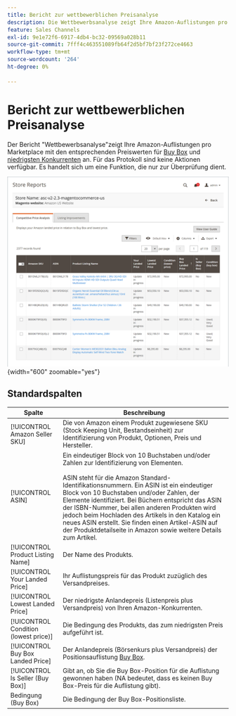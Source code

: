 ```yaml
---
title: Bericht zur wettbewerblichen Preisanalyse
description: Die Wettbewerbsanalyse zeigt Ihre Amazon-Auflistungen pro Marktplatz mit dem jeweiligen Buy Box-Preis und den niedrigsten Preiswerten für Konkurrenten an.
feature: Sales Channels
exl-id: 9e1e72f6-6917-4db4-bc32-09569a028b11
source-git-commit: 7fff4c463551089fb64f2d5bf7bf23f272ce4663
workflow-type: tm+mt
source-wordcount: '264'
ht-degree: 0%

---
```


# Bericht zur wettbewerblichen Preisanalyse

Der Bericht &quot;Wettbewerbsanalyse&quot;zeigt Ihre Amazon-Auflistungen pro Marketplace mit den entsprechenden Preiswerten für [Buy Box](./buy-box-competitor-pricing.md) und [niedrigsten Konkurrenten](./lowest-competitor-pricing.md) an. Für das Protokoll sind keine Aktionen verfügbar. Es handelt sich um eine Funktion, die nur zur Überprüfung dient.

![Bericht zur wettbewerblichen Preisanalyse](assets/amazon-competitive-price-analysis.png){width="600" zoomable="yes"}

## Standardspalten

| Spalte | Beschreibung |
|---------------------------------------|------------------------------------------------------------------------------------------------------------------------------------------------------------------------------------------------------------------------------------------------------------------------------------------------------------------------------------------------------------------------------------------------------------------------------------------------------------------------------------|
| [!UICONTROL Amazon Seller SKU] | Die von Amazon einem Produkt zugewiesene SKU (Stock Keeping Unit, Bestandseinheit) zur Identifizierung von Produkt, Optionen, Preis und Hersteller. |
| [!UICONTROL ASIN] | Ein eindeutiger Block von 10 Buchstaben und/oder Zahlen zur Identifizierung von Elementen.<br><br>ASIN steht für die Amazon Standard-Identifikationsnummern. Ein ASIN ist ein eindeutiger Block von 10 Buchstaben und/oder Zahlen, der Elemente identifiziert. Bei Büchern entspricht das ASIN der ISBN-Nummer, bei allen anderen Produkten wird jedoch beim Hochladen des Artikels in den Katalog ein neues ASIN erstellt. Sie finden einen Artikel-ASIN auf der Produktdetailseite in Amazon sowie weitere Details zum Artikel. |
| [!UICONTROL Product Listing Name] | Der Name des Produkts. |
| [!UICONTROL Your Landed Price] | Ihr Auflistungspreis für das Produkt zuzüglich des Versandpreises. |
| [!UICONTROL Lowest Landed Price] | Der niedrigste Anlandepreis (Listenpreis plus Versandpreis) von Ihren Amazon-Konkurrenten. |
| [!UICONTROL Condition (lowest price)] | Die Bedingung des Produkts, das zum niedrigsten Preis aufgeführt ist. |
| [!UICONTROL Buy Box Landed Price] | Der Anlandepreis (Börsenkurs plus Versandpreis) der Positionsauflistung [Buy Box](./buy-box-competitor-pricing.md). |
| [!UICONTROL Is Seller (Buy Box)] | Gibt an, ob Sie die Buy Box-Position für die Auflistung gewonnen haben (NA bedeutet, dass es keinen Buy Box-Preis für die Auflistung gibt). |
| Bedingung (Buy Box) | Die Bedingung der Buy Box-Positionsliste. |
